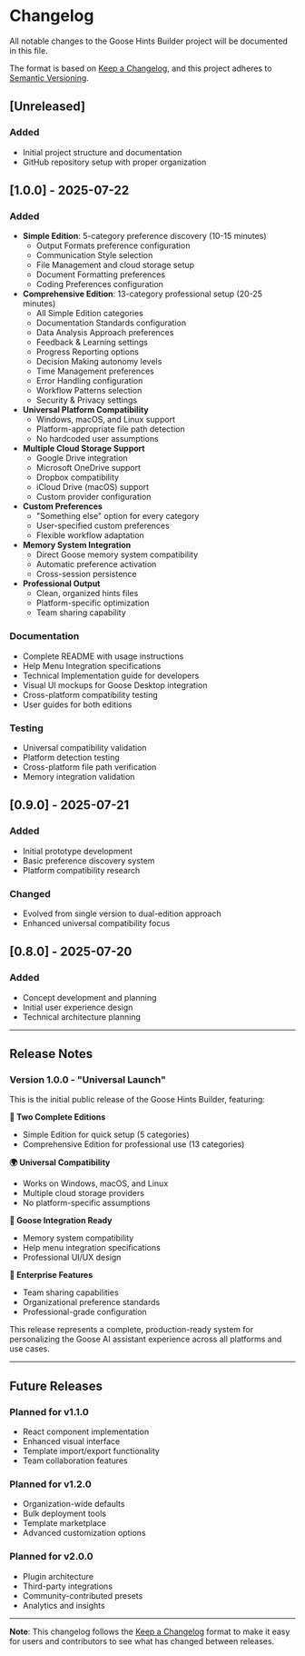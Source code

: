 # Changelog

All notable changes to the Goose Hints Builder project will be documented in this file.

The format is based on [Keep a Changelog](https://keepachangelog.com/en/1.0.0/),
and this project adheres to [Semantic Versioning](https://semver.org/spec/v2.0.0.html).

## [Unreleased]

### Added
- Initial project structure and documentation
- GitHub repository setup with proper organization

## [1.0.0] - 2025-07-22

### Added
- **Simple Edition**: 5-category preference discovery (10-15 minutes)
  - Output Formats preference configuration
  - Communication Style selection
  - File Management and cloud storage setup
  - Document Formatting preferences
  - Coding Preferences configuration
- **Comprehensive Edition**: 13-category professional setup (20-25 minutes)
  - All Simple Edition categories
  - Documentation Standards configuration
  - Data Analysis Approach preferences
  - Feedback & Learning settings
  - Progress Reporting options
  - Decision Making autonomy levels
  - Time Management preferences
  - Error Handling configuration
  - Workflow Patterns selection
  - Security & Privacy settings
- **Universal Platform Compatibility**
  - Windows, macOS, and Linux support
  - Platform-appropriate file path detection
  - No hardcoded user assumptions
- **Multiple Cloud Storage Support**
  - Google Drive integration
  - Microsoft OneDrive support
  - Dropbox compatibility
  - iCloud Drive (macOS) support
  - Custom provider configuration
- **Custom Preferences**
  - "Something else" option for every category
  - User-specified custom preferences
  - Flexible workflow adaptation
- **Memory System Integration**
  - Direct Goose memory system compatibility
  - Automatic preference activation
  - Cross-session persistence
- **Professional Output**
  - Clean, organized hints files
  - Platform-specific optimization
  - Team sharing capability

### Documentation
- Complete README with usage instructions
- Help Menu Integration specifications
- Technical Implementation guide for developers
- Visual UI mockups for Goose Desktop integration
- Cross-platform compatibility testing
- User guides for both editions

### Testing
- Universal compatibility validation
- Platform detection testing
- Cross-platform file path verification
- Memory integration validation

## [0.9.0] - 2025-07-21

### Added
- Initial prototype development
- Basic preference discovery system
- Platform compatibility research

### Changed
- Evolved from single version to dual-edition approach
- Enhanced universal compatibility focus

## [0.8.0] - 2025-07-20

### Added
- Concept development and planning
- Initial user experience design
- Technical architecture planning

---

## Release Notes

### Version 1.0.0 - "Universal Launch"

This is the initial public release of the Goose Hints Builder, featuring:

**🎯 Two Complete Editions**
- Simple Edition for quick setup (5 categories)
- Comprehensive Edition for professional use (13 categories)

**🌍 Universal Compatibility**
- Works on Windows, macOS, and Linux
- Multiple cloud storage providers
- No platform-specific assumptions

**🔗 Goose Integration Ready**
- Memory system compatibility
- Help menu integration specifications
- Professional UI/UX design

**🏢 Enterprise Features**
- Team sharing capabilities
- Organizational preference standards
- Professional-grade configuration

This release represents a complete, production-ready system for personalizing the Goose AI assistant experience across all platforms and use cases.

---

## Future Releases

### Planned for v1.1.0
- React component implementation
- Enhanced visual interface
- Template import/export functionality
- Team collaboration features

### Planned for v1.2.0
- Organization-wide defaults
- Bulk deployment tools
- Template marketplace
- Advanced customization options

### Planned for v2.0.0
- Plugin architecture
- Third-party integrations
- Community-contributed presets
- Analytics and insights

---

**Note**: This changelog follows the [Keep a Changelog](https://keepachangelog.com/) format to make it easy for users and contributors to see what has changed between releases.

